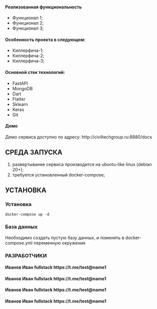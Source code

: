 <h4>Реализованная функциональность</h4>
<ul>
    <li>Функционал 1;</li>
    <li>Функционал 2;</li>
    <li>Функционал 3;</li>
</ul> 
<h4>Особенность проекта в следующем:</h4>
<ul>
 <li>Киллерфича-1;</li>
 <li>Киллерфича-2;</li>
 <li>Киллерфича-3;</li>  
 </ul>
<h4>Основной стек технологий:</h4>
<ul>
    <li>FastAPI</li>
	<li>MongoDB</li>
	<li>Dart</li>
	<li>Flatter</li>
	<li>Sklearn</li>
	<li>Keras</li>
	<li>Git</li>
</ul>
<h4>Демо</h4>
<p>Демо сервиса доступно по адресу: http://civiltechgroup.ru:8880/docs </p>




СРЕДА ЗАПУСКА
------------
1) развертывание сервиса производится на ubuntu-like linux (debian 20+);
2) требуется установленный docker-compose;


УСТАНОВКА
------------
### Установка

`docker-compose up -d`

### База данных

Необходимо создать пустую базу данных, и поменять в docker-compose.yml переменную окружения 

### РАЗРАБОТЧИКИ

<h4>Иванов Иван fullstack https://t.me/test@name1 </h4>
<h4>Иванов Иван fullstack https://t.me/test@name1 </h4>
<h4>Иванов Иван fullstack https://t.me/test@name1 </h4>
<h4>Иванов Иван fullstack https://t.me/test@name1 </h4>


